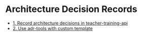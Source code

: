 # Architecture Decision Records

* [1. Record architecture decisions in teacher-training-api](0001-record-architecture-decisions.md)
* [2. Use adr-tools with custom template](0002-use-adr-tools-with-custom-template.md)
